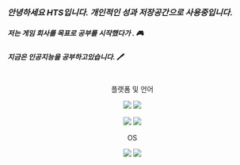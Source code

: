 ### *안녕하세요 HTS입니다. 개인적인 성과 저장공간으로 사용중입니다.* 

##### 저는 게임 회사를 목표로 공부를 시작했다가 . 🎮
##### 지금은 인공지능을 공부하고있습니다. 🖊
<br>

<div align="center">
  플랫폼 및 언어
</div>
<p align="center">
  <img src="https://img.shields.io/badge/python-red?style=for-the-badge&logo=python&logoColor=#3776AB">
  <img src="https://img.shields.io/badge/PyTorch-green?style=for-the-badge&logo=PyTorch&logoColor=#EE4C2C">
</p>

<p align="center">
  <img src="https://img.shields.io/badge/csharp-black?style=for-the-badge&logo=csharp&logoColor=#239120">
  <img src="https://img.shields.io/badge/unity-000080?style=for-the-badge&logo=unity&logoColor=#FFFFFF">
</p>
 
<div align="center">
  OS
</div>

<p align="center">
  <img src="https://img.shields.io/badge/windows-blue?style=for-the-badge&logo=windows&logoColor=#0078D6">
  <img src="https://img.shields.io/badge/linux-8977ad?style=for-the-badge&logo=linux&logoColor=#FCC624">
</p>
